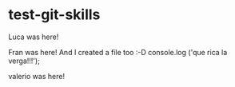 # test-git-skills

Luca was here!

Fran was here! And I created a file too :-D
console.log ('que rica la verga!!!');

valerio was here!
